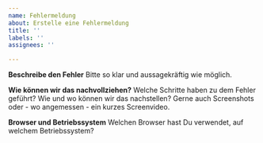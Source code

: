 ```yaml
---
name: Fehlermeldung
about: Erstelle eine Fehlermeldung
title: ''
labels: ''
assignees: ''

---
```


**Beschreibe den Fehler**
Bitte so klar und aussagekräftig wie möglich.

**Wie können wir das nachvollziehen?**
Welche Schritte haben zu dem Fehler geführt? Wie und wo können wir das nachstellen?
Gerne auch Screenshots oder - wo angemessen - ein kurzes Screenvideo.

**Browser und Betriebssystem**
Welchen Browser hast Du verwendet, auf welchem Betriebssystem?
